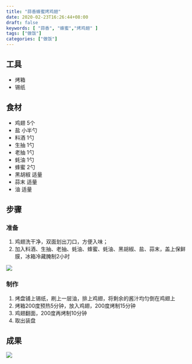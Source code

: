 ```yaml
---
title: "蒜香蜂蜜烤鸡翅"
date: 2020-02-23T16:26:44+08:00
draft: false
keywords: [ "蒜香", "蜂蜜","烤鸡翅" ]
tags: ["做饭"]
categories: ["做饭"]
---
```


## 工具

- 烤箱
- 锡纸

## 食材

- 鸡翅 5个
- 盐 小半勺
- 料酒 1勺
- 生抽 1勺
- 老抽 1勺
- 蚝油 1勺
- 蜂蜜 2勺
- 黑胡椒 适量
- 蒜末 适量
- 油 适量

## 步骤

### 准备

1. 鸡翅洗干净，双面划出刀口，方便入味；
2. 加入料酒、生抽、老抽、蚝油、蜂蜜、蚝油、黑胡椒、盐、蒜末，盖上保鲜膜，冰箱冷藏腌制2小时

![](https://cdn.jsdelivr.net/gh/uyaki/pic-cloud/img/20200223215743.png)

### 制作

1. 烤盘铺上锡纸，刷上一层油，排上鸡翅，将剩余的酱汁均匀倒在鸡翅上
2. 烤箱200度预热5分钟，放入鸡翅，200度烤制15分钟
3. 鸡翅翻面，200度再烤制10分钟
4. 取出装盘



## 成果

![](https://cdn.jsdelivr.net/gh/uyaki/pic-cloud/img/20200223215851.png)




